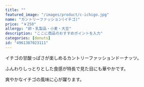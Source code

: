 ```yaml
---
title: ""
featured_image: "/images/product/c-ichigo.jpg"
name: "カントリーファッション(イチゴ)"
price: "￥250"
allergy: "卵・乳製品・小麦・大豆"
description: "ここに商品のおすすめポイントを入力"
categories: [donuts]
id: "4961387023111"
---
```


イチゴの甘酸っぱさが楽しめるカントリーファッションドーナッツ。

ふんわりしっとりとした食感が特長で見た目にも華やかです。

爽やかなイチゴの風味に心が躍ります。
